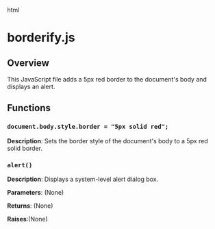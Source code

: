 html
<h1>borderify.js</h1>

<h2>Overview</h2>
<p>This JavaScript file adds a 5px red border to the document's body and displays an alert.</p>

<h2>Functions</h2>

<h3><code>document.body.style.border = "5px solid red";</code></h3>

<p><strong>Description</strong>: Sets the border style of the document's body to a 5px red solid border.</p>


<h3><code>alert()</code></h3>

<p><strong>Description</strong>: Displays a system-level alert dialog box.</p>

<p><strong>Parameters</strong>: (None)</p>

<p><strong>Returns</strong>: (None)</p>

<p><strong>Raises</strong>:(None)</p>